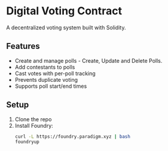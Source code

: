 # Digital Voting Contract

A decentralized voting system built with Solidity.

## Features
- Create and manage polls - Create, Update and Delete Polls.
- Add contestants to polls
- Cast votes with per-poll tracking
- Prevents duplicate voting
- Supports poll start/end times

## Setup
1. Clone the repo
2. Install Foundry:  
   ```bash
   curl -L https://foundry.paradigm.xyz | bash
   foundryup